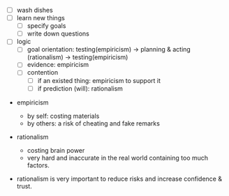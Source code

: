 - [ ] wash dishes
- [ ] learn new things
	- [ ] specify goals
	- [ ] write down questions
- [ ] logic
	- [ ] goal orientation: testing(empiricism) -> planning & acting (rationalism) -> testing(empiricism)
	- [ ] evidence: empiricism
	- [ ] contention
		- [ ] if an existed thing: empiricism to support it
		- [ ] if prediction (will): rationalism

- empiricism
	- by self: costing materials
	- by others: a risk of cheating and fake remarks  
- rationalism
	- costing brain power
	- very hard and inaccurate in the real world containing too much factors.

- rationalism is very important to reduce risks and increase confidence & trust.
<!--stackedit_data:
eyJoaXN0b3J5IjpbLTk2OTU5ODE2Ml19
-->